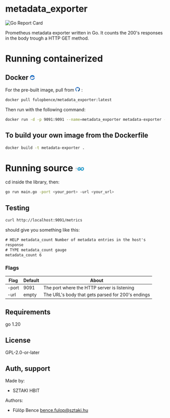 # metadata_exporter
![Go Report Card](https://goreportcard.com/badge/github.com/fulopbencus/metadata_exporter)

Prometheus metadata exporter written in Go.
It counts the 200's responses in the body trough a HTTP GET method.

# Running containerized

## Docker ![ ](assets/docker.png "Docker icon")

For the pre-built image, pull from ![ ](assets/github_icon.png "Github icon") :
```bash
docker pull fulopbence/metadata_exporter:latest
```

Then run with the following command:

```bash
docker run -d -p 9091:9091 --name=metadata_exporter metadata-exporter -url <your_url>
```

## To build your own image from the Dockerfile

```bash
docker build -t metadata-exporter .
```

# Running source ![ ](assets/go.png "Go icon")

cd inside the library, then:

```bash
go run main.go -port <your_port> -url <your_url>
```

## Testing 

```bash
curl http://localhost:9091/metrics
```

should give you something like this:

```
# HELP metadata_count Number of metadata entries in the host's response
# TYPE metadata_count gauge
metadata_count 6
```
### Flags

| Flag | Default | About |
|---------|-------------|----------------|
| -port | 9091 | The port where the HTTP server is listening|
| -url | empty | The URL's body that gets parsed for 200's endings|

## Requirements

go 1.20

## License

GPL-2.0-or-later

## Auth, support

Made by:

- SZTAKI HBIT

Authors:

- Fülöp Bence <bence.fulop@sztaki.hu>
